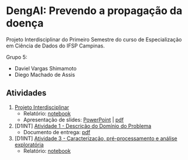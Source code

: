 # DengAI: Prevendo a propagação da doença

Projeto Interdisciplinar do Primeiro Semestre do curso de Especialização em
Ciência de Dados do IFSP Campinas.

Grupo 5:

- Daviel Vargas Shimamoto
- Diego Machado de Assis

## Atividades

1. [Projeto Interdisciplinar](activities/20210427-projeto_interdisciplinar.pdf)
   - Relatório: [notebook](notebooks/dengAI.ipynb)
   - Apresentação de slides: [PowerPoint](submissions/20210711-dengAI-apresentacao.pptx) | [pdf](submissions/20210711-dengAI-apresentacao.pdf)
2. [D1INT] [Atividade 1 - Descrição do Domínio do Problema](activities/20210504-D1INT-atividade01-descricao_domínio_problema.pdf)
   - Documento de entrega: [pdf](submissions/20210518-D1INT-atividade01-entrega.pdf)
3. [D1INT] [Atividade 3 - Caracterização, pré-processamento e análise exploratória](activities/20210615-D1INT-atividade03-caracterizacao_pre_processamento_e_analise_exploratoria.pdf)
   - Relatório: [notebook](notebooks/20210629-dengAI-eda_submission.ipynb)
